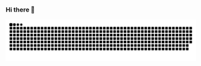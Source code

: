 ### Hi there 👋


<picture>
  <source media="(prefers-color-scheme: dark)" srcset="https://raw.githubusercontent.com/HUANG-Haolun/HUANG-Haolun/output/github-contribution-grid-snake-dark.svg">
  <source media="(prefers-color-scheme: light)" srcset="https://raw.githubusercontent.com/HUANG-Haolun/HUANG-Haolun/output/github-contribution-grid-snake.svg">
  <img alt="github contribution grid snake animation" src="https://raw.githubusercontent.com/YuzukiTsuru/YuzukiTsuru/output/github-contribution-grid-snake.svg">
</picture>
<!--
**HUANG-Haolun/HUANG-Haolun** is a ✨ _special_ ✨ repository because its `README.md` (this file) appears on your GitHub profile.

Here are some ideas to get you started:

- 🔭 I’m currently working on ...
- 🌱 I’m currently learning ...
- 👯 I’m looking to collaborate on ...
- 🤔 I’m looking for help with ...
- 💬 Ask me about ...
- 📫 How to reach me: ...
- 😄 Pronouns: ...
- ⚡ Fun fact: ...
-->
